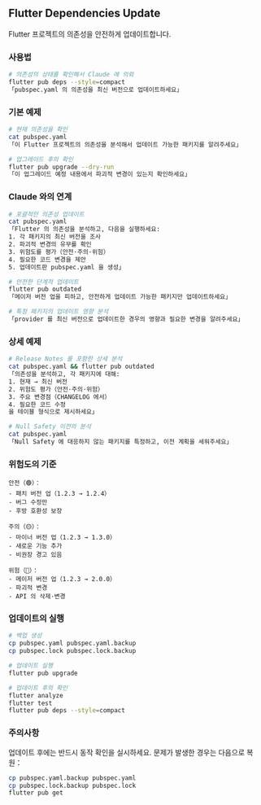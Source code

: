 ## Flutter Dependencies Update

Flutter 프로젝트의 의존성을 안전하게 업데이트합니다.

### 사용법

```bash
# 의존성의 상태를 확인해서 Claude 에 의뢰
flutter pub deps --style=compact
「pubspec.yaml 의 의존성을 최신 버전으로 업데이트하세요」
```

### 기본 예제

```bash
# 현재 의존성을 확인
cat pubspec.yaml
「이 Flutter 프로젝트의 의존성을 분석해서 업데이트 가능한 패키지를 알려주세요」

# 업그레이드 후의 확인
flutter pub upgrade --dry-run
「이 업그레이드 예정 내용에서 파괴적 변경이 있는지 확인하세요」
```

### Claude 와의 연계

```bash
# 포괄적인 의존성 업데이트
cat pubspec.yaml
「Flutter 의 의존성을 분석하고, 다음을 실행하세요:
1. 각 패키지의 최신 버전을 조사
2. 파괴적 변경의 유무를 확인
3. 위험도를 평가（안전·주의·위험）
4. 필요한 코드 변경을 제안
5. 업데이트판 pubspec.yaml 을 생성」

# 안전한 단계적 업데이트
flutter pub outdated
「메이저 버전 업을 피하고, 안전하게 업데이트 가능한 패키지만 업데이트하세요」

# 특정 패키지의 업데이트 영향 분석
「provider 를 최신 버전으로 업데이트한 경우의 영향과 필요한 변경을 알려주세요」
```

### 상세 예제

```bash
# Release Notes 를 포함한 상세 분석
cat pubspec.yaml && flutter pub outdated
「의존성을 분석하고, 각 패키지에 대해:
1. 현재 → 최신 버전
2. 위험도 평가（안전·주의·위험）
3. 주요 변경점（CHANGELOG 에서）
4. 필요한 코드 수정
을 테이블 형식으로 제시하세요」

# Null Safety 이전의 분석
cat pubspec.yaml
「Null Safety 에 대응하지 않는 패키지를 특정하고, 이전 계획을 세워주세요」
```

### 위험도의 기준

```
안전（🟢）：
- 패치 버전 업（1.2.3 → 1.2.4）
- 버그 수정만
- 후방 호환성 보장

주의（🟡）：
- 마이너 버전 업（1.2.3 → 1.3.0）
- 새로운 기능 추가
- 비권장 경고 있음

위험（🔴）：
- 메이저 버전 업（1.2.3 → 2.0.0）
- 파괴적 변경
- API 의 삭제·변경
```

### 업데이트의 실행

```bash
# 백업 생성
cp pubspec.yaml pubspec.yaml.backup
cp pubspec.lock pubspec.lock.backup

# 업데이트 실행
flutter pub upgrade

# 업데이트 후의 확인
flutter analyze
flutter test
flutter pub deps --style=compact
```

### 주의사항

업데이트 후에는 반드시 동작 확인을 실시하세요. 문제가 발생한 경우는 다음으로 복원：

```bash
cp pubspec.yaml.backup pubspec.yaml
cp pubspec.lock.backup pubspec.lock
flutter pub get
```
